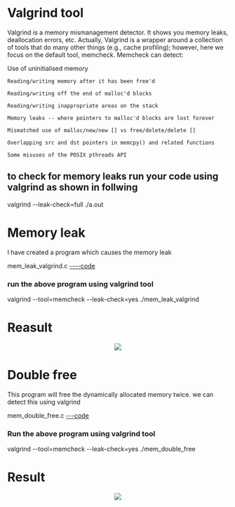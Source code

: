 <h1>Valgrind tool </h1>

<p>Valgrind is a memory mismanagement detector. It shows you memory leaks, deallocation errors, etc. Actually, Valgrind is a wrapper around a collection of tools that do many other things (e.g., cache profiling); however, here we focus
on the default tool, memcheck. Memcheck can detect:  </p>

<p>
	Use of uninitialised memory

	Reading/writing memory after it has been free'd

	Reading/writing off the end of malloc'd blocks

	Reading/writing inappropriate areas on the stack
	
	Memory leaks -- where pointers to malloc'd blocks are lost forever

	Mismatched use of malloc/new/new [] vs free/delete/delete []

	Overlapping src and dst pointers in memcpy() and related functions

	Some misuses of the POSIX pthreads API 
</p>


<h2> to check for memory leaks run your code using valgrind as shown in follwing </h2>

<p>
	valgrind --leak-check=full ./a.out 
</p>
<h1>Memory leak </h1>
<p>I have created a program which causes the memory leak </p>
<p>mem_leak_valgrind.c <a href="https://github.com/lakshminarayana8522/Advanced-C/tree/main/Day2Day/debugging/mem_leak_valgrind.c">----code</a></p>
<h3>run the above program using valgrind tool</h3>
<p>
	valgrind --tool=memcheck --leak-check=yes ./mem_leak_valgrind 
</p>
<h1>Reasult</h1>
<p align="center">
<img src="https://github.com/lakshminarayana8522/Advanced-C/blob/main/Gcc/figures/valgrind.png">
</p>


<h1>Double free </h1>
<p>This program will free the dynamically allocated memory twice. we can detect this using valgrind</p>
<p>mem_double_free.c <a href="https://github.com/lakshminarayana8522/Advanced-C/tree/main/Day2Day/debugging/mem_double_free.c">---code</a></p>

<h3>Run the above program using valgrind tool </h3>
<p>
	valgrind --tool=memcheck --leak-check=yes ./mem_double_free
</p>
<h1>Result</h1>
<p align="center">
<img src="https://github.com/lakshminarayana8522/Advanced-C/blob/main/Gcc/figures/double_free.png">
</p>
